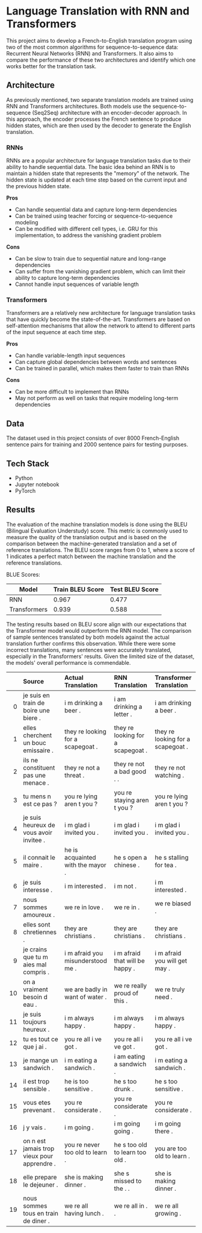 # Language Translation with RNN and Transformers

This project aims to develop a French-to-English translation program using two of the most common algorithms for sequence-to-sequence data: Recurrent Neural Networks (RNN) and Transformers. It also aims to compare the performance of these two architectures and identify which one works better for the translation task.


## Architecture

As previously mentioned, two separate translation models are trained using RNN and Transformers architectures. Both models use the sequence-to-sequence (Seq2Seq) architecture with an encoder-decoder approach. In this approach, the encoder processes the French sentence to produce hidden states, which are then used by the decoder to generate the English translation.

### RNNs

RNNs are a popular architecture for language translation tasks due to their ability to handle sequential data. The basic idea behind an RNN is to maintain a hidden state that represents the "memory" of the network. The hidden state is updated at each time step based on the current input and the previous hidden state.

__Pros__
- Can handle sequential data and capture long-term dependencies
- Can be trained using teacher forcing or sequence-to-sequence modeling
- Can be modified with different cell types, i.e. GRU for this implementation, to address the vanishing gradient problem

__Cons__
- Can be slow to train due to sequential nature and long-range dependencies
- Can suffer from the vanishing gradient problem, which can limit their ability to capture long-term dependencies
- Cannot handle input sequences of variable length

### Transformers

Transformers are a relatively new architecture for language translation tasks that have quickly become the state-of-the-art. Transformers are based on self-attention mechanisms that allow the network to attend to different parts of the input sequence at each time step.

__Pros__
- Can handle variable-length input sequences
- Can capture global dependencies between words and sentences
- Can be trained in parallel, which makes them faster to train than RNNs

__Cons__
- Can be more difficult to implement than RNNs
- May not perform as well on tasks that require modeling long-term dependencies


## Data

The dataset used in this project consists of over 8000 French-English sentence pairs for training and 2000 sentence pairs for testing purposes.

## Tech Stack
- Python
- Jupyter notebook
- PyTorch

## Results

The evaluation of the machine translation models is done using the BLEU (Bilingual Evaluation Understudy) score. This metric is commonly used to measure the quality of the translation output and is based on the comparison between the machine-generated translation and a set of reference translations. The BLEU score ranges from 0 to 1, where a score of 1 indicates a perfect match between the machine translation and the reference translations.

BLUE Scores:

| Model | Train BLEU Score | Test BLEU Score |
|-------|-----------------|-----------------|
| RNN   | 0.967 | 0.477 |
| Transformers | 0.939 | 0.588 |

The testing results based on BLEU score align with our expectations that the Transformer model would outperform the RNN model. The comparison of sample sentences translated by both models against the actual translation further confirms this observation. While there were some incorrect translations, many sentences were accurately translated, especially in the Transformers' results. Given the limited size of the dataset, the models' overall performance is commendable.


|    | Source                                      | Actual Translation                | RNN Translation                   | Transformer Translation           |
|---:|:--------------------------------------------|:----------------------------------|:----------------------------------|:----------------------------------|
|  0 | je suis en train de boire une biere .       | i m drinking a beer .             | i am drinking a letter .          | i am drinking a beer .            |
|  1 | elles cherchent un bouc emissaire .         | they re looking for a scapegoat . | they re looking for a scapegoat . | they re looking for a scapegoat . |
|  2 | ils ne constituent pas une menace .         | they re not a threat .            | they re not a bad good . .        | they re not watching .            |
|  3 | tu mens n est ce pas ?                      | you re lying aren t you ?         | you re staying aren t you ?       | you re lying aren t you ?         |
|  4 | je suis heureux de vous avoir invitee .     | i m glad i invited you .          | i m glad i invited you .          | i m glad i invited you .          |
|  5 | il connait le maire .                       | he is acquainted with the mayor . | he s open a chinese .             | he s stalling for tea .           |
|  6 | je suis interesse .                         | i m interested .                  | i m not .                         | i m interested .                  |
|  7 | nous sommes amoureux .                      | we re in love .                   | we re in .                        | we re biased .                    |
|  8 | elles sont chretiennes .                    | they are christians .             | they are christians .             | they are christians .             |
|  9 | je crains que tu m aies mal compris .       | i m afraid you misunderstood me . | i m afraid that will be happy .   | i m afraid you will get may .     |
| 10 | on a vraiment besoin d eau .                | we are badly in want of water .   | we re really proud of this .      | we re truly need .                |
| 11 | je suis toujours heureux .                  | i m always happy .                | i m always happy .                | i m always happy .                |
| 12 | tu es tout ce que j ai .                    | you re all i ve got .             | you re all i ve got .             | you re all i ve got .             |
| 13 | je mange un sandwich .                      | i m eating a sandwich .           | i am eating a sandwich .          | i m eating a sandwich .           |
| 14 | il est trop sensible .                      | he is too sensitive .             | he s too drunk .                  | he s too sensitive .              |
| 15 | vous etes prevenant .                       | you re considerate .              | you re considerate .              | you re considerate .              |
| 16 | j y vais .                                  | i m going .                       | i m going going .                 | i m going there .                 |
| 17 | on n est jamais trop vieux pour apprendre . | you re never too old to learn .   | he s too old to learn too old .   | you are too old to learn .        |
| 18 | elle prepare le dejeuner .                  | she is making dinner .            | she s missed to the . .           | she is making dinner .            |
| 19 | nous sommes tous en train de diner .        | we re all having lunch .          | we re all in . .                  | we re all growing .               |